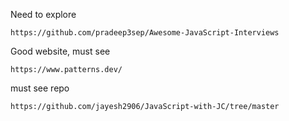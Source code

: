 Need to explore

```
https://github.com/pradeep3sep/Awesome-JavaScript-Interviews
```


Good website, must see

```
https://www.patterns.dev/
```

must see repo
```
https://github.com/jayesh2906/JavaScript-with-JC/tree/master
```